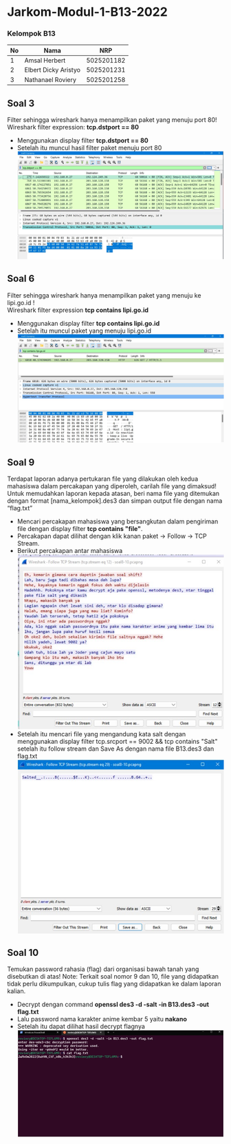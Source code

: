 # Jarkom-Modul-1-B13-2022

### Kelompok B13
| **No** | **Nama** | **NRP** | 
| ------------- | ------------- | --------- |
| 1 | Amsal Herbert  | 5025201182 | 
| 2 | Elbert Dicky Aristyo | 5025201231 |
| 3 | Nathanael Roviery | 5025201258 |

## Soal 3
Filter sehingga wireshark hanya menampilkan paket yang menuju port 80!  
Wireshark filter expression: **tcp.dstport == 80**
- Menggunakan display filter **tcp.dstport == 80**
- Setelah itu muncul hasil filter paket menuju port 80
![soal-3](https://github.com/roviery/Jarkom-Modul-1-B13-2022/blob/master/img/soal-3.jpg)

## Soal 6
Filter sehingga wireshark hanya menampilkan paket yang menuju ke lipi.go.id !  
Wireshark filter expression **tcp contains lipi.go.id**

- Menggunakan display filter **tcp contains lipi.go.id**
- Setelah itu muncul paket yang menuju lipi.go.id
![soal-6](https://github.com/roviery/Jarkom-Modul-1-B13-2022/blob/master/img/soal-6.jpg)

## Soal 9
Terdapat laporan adanya pertukaran file yang dilakukan oleh kedua mahasiswa dalam
percakapan yang diperoleh, carilah file yang dimaksud! Untuk memudahkan laporan
kepada atasan, beri nama file yang ditemukan dengan format [nama_kelompok].des3
dan simpan output file dengan nama “flag.txt”  
- Mencari percakapan mahasiswa yang bersangkutan dalam pengiriman file dengan display filter **tcp contains "file"**.
- Percakapan dapat dilihat dengan klik kanan paket -> Follow -> TCP Stream.
- Berikut percakapan antar mahasiswa  
![soal-9-1](https://github.com/roviery/Jarkom-Modul-1-B13-2022/blob/master/img/soal-9-1.jpg)
- Setelah itu mencari file yang mengandung kata salt dengan menggunakan
display filter tcp.srcport == 9002 && tcp contains "Salt" setelah itu follow
stream dan Save As dengan nama file B13.des3 dan flag.txt  
![soal-9-2](https://github.com/roviery/Jarkom-Modul-1-B13-2022/blob/master/img/soal-9-2.jpg)


## Soal 10
Temukan password rahasia (flag) dari organisasi bawah tanah yang disebutkan di atas!
Note: Terkait soal nomor 9 dan 10, file yang didapatkan tidak perlu dikumpulkan,
cukup tulis flag yang didapatkan ke dalam laporan kalian.
- Decrypt dengan command **openssl des3 -d -salt -in B13.des3 -out flag.txt**
- Lalu password nama karakter anime kembar 5 yaitu **nakano**
- Setelah itu dapat dilihat hasil decrypt flagnya
![soal-10](https://github.com/roviery/Jarkom-Modul-1-B13-2022/blob/master/img/soal-10.jpg)
